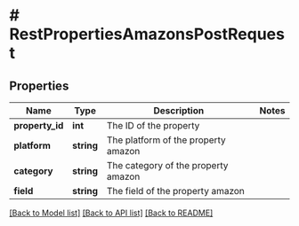 # # RestPropertiesAmazonsPostRequest

## Properties

Name | Type | Description | Notes
------------ | ------------- | ------------- | -------------
**property_id** | **int** | The ID of the property |
**platform** | **string** | The platform of the property amazon |
**category** | **string** | The category of the property amazon |
**field** | **string** | The field of the property amazon |

[[Back to Model list]](../../README.md#models) [[Back to API list]](../../README.md#endpoints) [[Back to README]](../../README.md)
